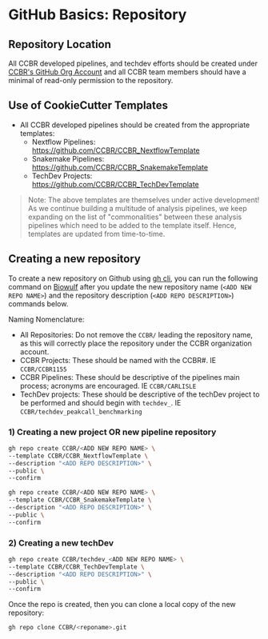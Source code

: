 # GitHub Basics: Repository

## Repository Location

All CCBR developed pipelines, and techdev efforts should be created under [CCBR's GitHub Org Account](https://github.com/CCBR/) and all CCBR team members should have a minimal of read-only permission to the repository.

## Use of CookieCutter Templates

- All CCBR developed pipelines should be created from the appropriate templates:
    - Nextflow Pipelines: https://github.com/CCBR/CCBR_NextflowTemplate
    - Snakemake Pipelines: https://github.com/CCBR/CCBR_SnakemakeTemplate
    - TechDev Projects: https://github.com/CCBR/CCBR_TechDevTemplate

> Note: The above templates are themselves under active development! As we continue building a multitude of analysis pipelines, we keep expanding on the list of "commonalities" between these analysis pipelines which need to be added to the template itself. Hence, templates are updated from time-to-time.

## Creating a new repository
To create a new repository on Github using [gh cli](https://cli.github.com/), you can run the following command on [Biowulf](https://hpc.nih.gov) after you update the new repository name (`<ADD NEW REPO NAME>`) and the repository description (`<ADD REPO DESCRIPTION>`) commands below. 

Naming Nomenclature:
- All Repositories: Do not remove the `CCBR/` leading the repository name, as this will correctly place the repository under the CCBR organization account.
- CCBR Projects: These should be named with the CCBR#. IE `CCBR/CCBR1155`
- CCBR Pipelines: These should be descriptive of the pipelines main process; acronyms are encouraged. IE `CCBR/CARLISLE`
- TechDev projects: These should be descriptive of the techDev project to be performed and should begin with `techdev_`. IE `CCBR/techdev_peakcall_benchmarking`


### 1) Creating a new project OR new pipeline repository
```bash
gh repo create CCBR/<ADD NEW REPO NAME> \
--template CCBR/CCBR_NextflowTemplate \
--description "<ADD REPO DESCRIPTION>" \
--public \
--confirm
```
```bash
gh repo create CCBR/<ADD NEW REPO NAME> \
--template CCBR/CCBR_SnakemakeTemplate \
--description "<ADD REPO DESCRIPTION>" \
--public \
--confirm
```

### 2) Creating a new techDev
```bash
gh repo create CCBR/techdev_<ADD NEW REPO NAME> \
--template CCBR/CCBR_TechDevTemplate \
--description "<ADD REPO DESCRIPTION>" \
--public \
--confirm
```

Once the repo is created, then you can clone a local copy of the new repository:

```bash
gh repo clone CCBR/<reponame>.git
```
